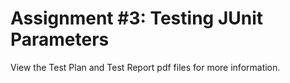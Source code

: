 ﻿# Assignment #3: Testing JUnit Parameters
View the Test Plan and Test Report pdf files for more information.
